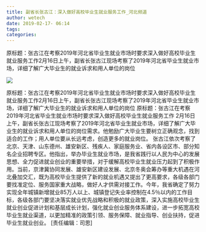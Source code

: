```yaml
---
title: 副省长张古江：深入做好高校毕业生就业服务工作_河北频道
author: wetech
date: 2019-02-17- 06:14
tags: 
categories: 
---
```

原标题：张古江在考察2019年河北省毕业生就业市场时要求深入做好高校毕业生就业服务工作2月16日上午，副省长张古江现场考察了2019年河北省毕业生就业市场，详细了解广大毕业生的就业诉求和用人单位的岗位
<!-- more -->
                
<img align="center" border="0" src="http://p2.ifengimg.com/a/2016/0810/204c433878d5cf9size1_w16_h16.png" />
                
                
            
原标题：张古江在考察2019年河北省毕业生就业市场时要求深入做好高校毕业生就业服务工作2月16日上午，副省长张古江现场考察了2019年河北省毕业生就业市场，详细了解广大毕业生的就业诉求和用人单位的岗位
原标题：张古江在考察2019年河北省毕业生就业市场时要求深入做好高校毕业生就业服务工作
2月16日上午，副省长张古江现场考察了2019年河北省毕业生就业市场，详细了解广大毕业生的就业诉求和用人单位的岗位需求。他勉励广大毕业生要树立正确观念，找到适合的工作；用人单位要从长远考虑，创造更多的就业岗位。
张古江依次考察了北京、天津、山东德州、雄安新区、残疾人、家庭服务业、省内各设区市、部分知名企业招聘专区。他指出，举办毕业生就业市场，是我省践行以人民为中心的发展思想、全力促进就业创业的重要举措，对于缓解高校毕业生就业压力起到了积极作用。当前，京津冀协同发展、雄安新区建设发展、北京冬奥会筹办等重大机遇在河北叠加交汇，既为高校毕业生提供了新的就业机遇又提出了更高要求，各级各部门要找准定位、服务国家重大战略，做好人才供需对接工作。今年，我省确定了努力实现全年城镇新增就业85万人以上、城镇登记失业率控制在4.5％以内的工作目标，各级各部门要坚决落实就业优先战略和积极的就业政策，深入实施高校毕业生就业创业促进计划和基层成长计划，强化就业创业服务体系建设，进一步拓宽高校毕业生就业渠道，以更加精准的政策引领、服务保障、就业指导、创业扶持，促进毕业生就业创业。
[责任编辑：司思]
            
